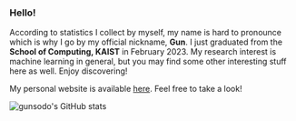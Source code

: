 ### Hello!

According to statistics I collect by myself, my name is hard to pronounce which is why I go by my official nickname, **Gun**. I just graduated from the **School of Computing, KAIST** in February 2023. My research interest is machine learning in general, but you may find some other interesting stuff here as well. Enjoy discovering!

My personal website is available [here](https://gunsodo.github.io). Feel free to take a look!

![gunsodo's GitHub stats](https://github-readme-stats.vercel.app/api?username=gunsodo&show_icons=true&bg_color=00000000)
